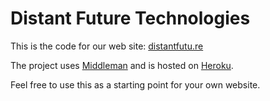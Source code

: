 Distant Future Technologies
=============

This is the code for our web site: <a target="_blank" href="http://distantfutu.re">distantfutu.re</a>

The project uses <a target="_blank" href="http://middlemanapp.com/">Middleman</a> and is hosted on <a target="_blank" href="http://heroku.com">Heroku</a>.  

Feel free to use this as a starting point for your own website.
